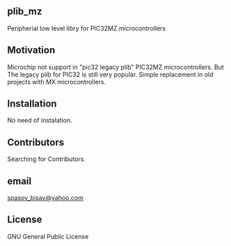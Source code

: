 ## plib_mz
Peripherial low level libry for PIC32MZ microcontrollers

## Motivation

Microchip not support in "pic32 legacy plib" PIC32MZ microcontrollers. But The legacy plib for PIC32 is still very popular.
Simple replacement in old projects with MX microcontrollers.

## Installation

No need of instalation.

## Contributors

Searching for Contributors.

## email

spasov_bisav@yahoo.com

## License

GNU General Public License